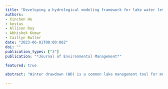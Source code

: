 ```yaml
---
title: "Developing a hydrological modeling framework for lake water level drawdown management"
authors:
- Xinchen He
- kostas
- Allison Roy
- Abhishek Kumar
- Caitlyn Butler
date: "2023-06-01T00:00:00Z"
doi: ""
publication_types: ["3"]
publication: "*Journal of Environmental Management*"

featured: true

abstract: "Winter drawdown (WD) is a common lake management tool for multiple purposes such as flood control, aquatic vegetation reduction, and lake infrastructure maintenance. To minimize adverse impacts to a lake's ecosystem, regulatory agencies may provide managers with general guidelines for drawdown and refill timing, drawdown magnitude, and outflow limitations. However, there is significant uncertainty associated with the potential to meet management targets due to variability in lake characteristics and hydrometeorology of each lake's basin, making the use of modeling tools a necessity. In this context, we developed a hydrological modeling framework for lake water level drawdown management (HMF-Lake) and evaluated it at 15 Massachusetts lakes where WDs have been applied over multiple years for vegetation control. HMF-Lake is based on the daily lake water balance, with inflows simulated by a lumped rainfall-runoff model (Cemaneige-GR4J) and outflow/release rate calculated by a modified Target Storage and Release Based Method (TSRB). The model showed a satisfactory performance of simulating historical water levels (0.53 < NSE < 0.86); However, uncertainties from meteorological inputs and TSRB determined lake outflow rate affected the result accuracy. To account for these uncertainties, the model was executed stochastically to assess the ability of study lakes to follow the state general WD guidelines: drawdown by Dec 1 and fully refilled by Apr 1. By using the stochastic HMF-Lake, the probabilities of each lake to reach the drawdown level by Dec 1 were calculated for different drawdown magnitudes (1 - 6 ft). Moreover, we employed the stochastic model to derive the annual latest refill starting dates that ensure a 95% probability of reaching the normal water level by April 1. These results provide lake managers with a quantitative understanding of the lake's ability to follow the state guidelines. The model may be used to systematically evaluate current WD management strategies at state or regional scales and support adaptive WD management under changing climates."

---
```


